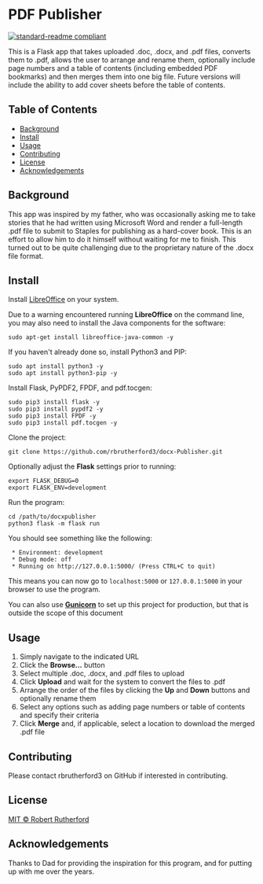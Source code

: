 # PDF Publisher

[![standard-readme compliant](https://img.shields.io/badge/readme%20style-standard-brightgreen.svg?style=flat-square)](https://github.com/RichardLitt/standard-readme)

This is a Flask app that takes uploaded .doc, .docx, and .pdf files, converts them to .pdf, allows the user to arrange and rename them, optionally include page numbers and a table of contents (including embedded PDF bookmarks) and then merges them into one big file.  Future versions will include the ability to add cover sheets before the table of contents.

## Table of Contents

- [Background](#background)
- [Install](#install)
- [Usage](#usage)
- [Contributing](#contributing)
- [License](#license)
- [Acknowledgements](#acknowledgements)

## Background

This app was inspired by my father, who was occasionally asking me to take stories that he had written using Microsoft Word and render a full-length .pdf file to submit to Staples for publishing as a hard-cover book.  This is an effort to allow him to do it himself without waiting for me to finish.  This turned out to be quite challenging due to the proprietary nature of the .docx file format.

## Install

Install [LibreOffice](https://www.libreoffice.org/download/download-libreoffice/) on your system.  

Due to a warning encountered running **LibreOffice** on the command line, you may also need to install the Java components for the software:
```
sudo apt-get install libreoffice-java-common -y
```
If you haven't already done so, install Python3 and PIP:
```
sudo apt install python3 -y
sudo apt install python3-pip -y
```
Install Flask, PyPDF2, FPDF, and pdf.tocgen:
```
sudo pip3 install flask -y
sudo pip3 install pypdf2 -y
sudo pip3 install FPDF -y
sudo pip3 install pdf.tocgen -y
```
Clone the project:
```
git clone https://github.com/rbrutherford3/docx-Publisher.git
```
Optionally adjust the **Flask** settings prior to running:
```
export FLASK_DEBUG=0
export FLASK_ENV=development
```
Run the program:
```
cd /path/to/docxpublisher
python3 flask -m flask run
```
You should see something like the following:
```
 * Environment: development
 * Debug mode: off
 * Running on http://127.0.0.1:5000/ (Press CTRL+C to quit)
```
This means you can now go to `localhost:5000` or `127.0.0.1:5000` in your browser to use the program.

You can also use [**Gunicorn**](https://gunicorn.org/) to set up this project for production, but that is outside the scope of this document

## Usage

1. Simply navigate to the indicated URL
1. Click the **Browse...** button
1. Select multiple .doc, .docx, and .pdf files to upload
1. Click **Upload** and wait for the system to convert the files to .pdf
1. Arrange the order of the files by clicking the **Up** and **Down** buttons and optionally rename them
1. Select any options such as adding page numbers or table of contents and specify their criteria
1. Click **Merge** and, if applicable, select a location to download the merged .pdf file

## Contributing

Please contact rbrutherford3 on GitHub if interested in contributing.

## License

[MIT © Robert Rutherford](../LICENSE)

## Acknowledgements

Thanks to Dad for providing the inspiration for this program, and for putting up with me over the years.